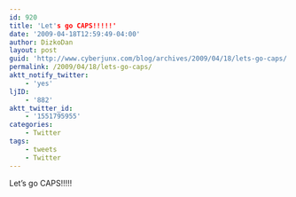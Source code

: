 ```yaml
---
id: 920
title: 'Let's go CAPS!!!!!'
date: '2009-04-18T12:59:49-04:00'
author: DizkoDan
layout: post
guid: 'http://www.cyberjunx.com/blog/archives/2009/04/18/lets-go-caps/'
permalink: /2009/04/18/lets-go-caps/
aktt_notify_twitter:
    - 'yes'
ljID:
    - '882'
aktt_twitter_id:
    - '1551795955'
categories:
    - Twitter
tags:
    - tweets
    - Twitter
---
```


Let’s go CAPS!!!!!